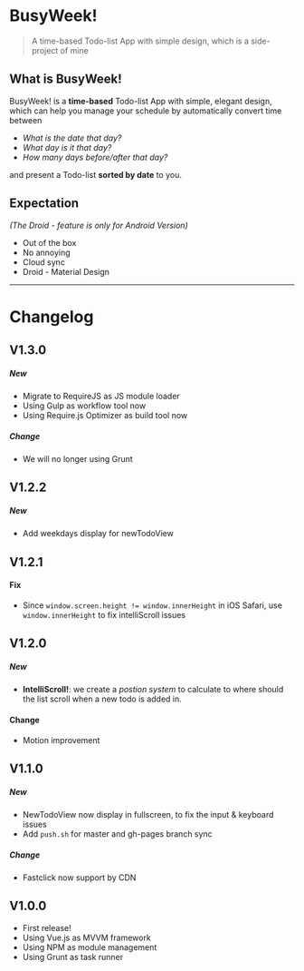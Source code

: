 # BusyWeek! 

> A time-based Todo-list App with simple design, which is a side-project of mine


## What is BusyWeek!

BusyWeek! is a **time-based** Todo-list App with simple, elegant design, which can help you manage your schedule by automatically convert time between 

- *What is the date that day?* 
- *What day is it that day?* 
- *How many days before/after that day?*

and present a Todo-list **sorted by date** to you.


## Expectation

*(The Droid - feature is only for Android Version)*

* Out of the box
* No annoying
* Cloud sync
* Droid - Material Design

---

# Changelog

## V1.3.0

##### New

* Migrate to RequireJS as JS module loader
* Using Gulp as workflow tool now
* Using Require.js Optimizer as build tool now

##### Change

* We will no longer using Grunt



## V1.2.2

##### New

* Add weekdays display for newTodoView

## V1.2.1

#### Fix

* Since `window.screen.height != window.innerHeight` in iOS Safari, use `window.innerHeight` to fix intelliScroll issues

## V1.2.0

##### New

* **IntelliScroll!**: we create a *postion system* to calculate to where should the list scroll when a new todo is added in.

#### Change

* Motion improvement


## V1.1.0

##### New

* NewTodoView now display in fullscreen, to fix the input & keyboard issues 
* Add `push.sh` for master and gh-pages branch sync

##### Change

* Fastclick now support by CDN

## V1.0.0

* First release!
* Using Vue.js as MVVM framework
* Using NPM as module management
* Using Grunt as task runner
